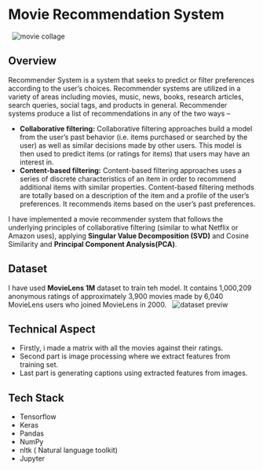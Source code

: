 # Movie Recommendation System
&nbsp;
![movie collage](https://miro.medium.com/max/1797/1*FY2Rb_upY-_m61tFsh8T1w.png)
&nbsp;

## Overview
Recommender System is a system that seeks to predict or filter preferences according to the user’s choices. Recommender systems are utilized in a variety of areas including movies, music, news, books, research articles, search queries, social tags, and products in general. 
Recommender systems produce a list of recommendations in any of the two ways – 
 
* __Collaborative filtering:__ Collaborative filtering approaches build a model from the user’s past behavior (i.e. items purchased or searched by the user) as well as similar   decisions made by other users. This model is then used to predict items (or ratings for items) that users may have an interest in.
* __Content-based filtering:__ Content-based filtering approaches uses a series of discrete characteristics of an item in order to recommend additional items with similar properties. Content-based filtering methods are totally based on a description of the item and a profile of the user’s preferences. It recommends items based on the user’s past preferences.

I have implemented a movie recommender system that follows the underlying principles of collaborative filtering (similar to what Netflix or Amazon uses), applying __Singular Value Decomposition (SVD)__ and Cosine Similarity and __Principal Component Analysis(PCA)__.

## Dataset
I have used __MovieLens 1M__ dataset to train teh model. It contains 1,000,209 anonymous ratings of approximately 3,900 movies made by 6,040 MovieLens users who joined MovieLens in 2000.
&nbsp;
![dataset previw](https://media.geeksforgeeks.org/wp-content/uploads/7-40.png)
&nbsp;

## Technical Aspect

* Firstly, i made a matrix with all the movies against their ratings.
* Second part is image processing where we extract features from training set.
* Last part is generating captions using extracted features from images.   

## Tech Stack

* Tensorflow
* Keras
* Pandas
* NumPy
* nltk ( Natural language toolkit)
* Jupyter

